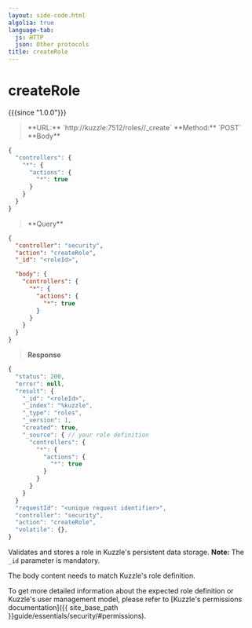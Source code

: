 ```yaml
---
layout: side-code.html
algolia: true
language-tab:
  js: HTTP
  json: Other protocols
title: createRole
---
```



# createRole

{{{since "1.0.0"}}}



<blockquote class="js">
<p>
**URL:** `http://kuzzle:7512/roles/<roleId>/_create`  
**Method:** `POST`  
**Body**
</p>
</blockquote>

```js
{
  "controllers": {
    "*": {
      "actions": {
        "*": true
      }
    }
  }
}
```

<blockquote class="json">
<p>
**Query**
</p>
</blockquote>

```json
{
  "controller": "security",
  "action": "createRole",
  "_id": "<roleId>",

  "body": {
    "controllers": {
      "*": {
        "actions": {
          "*": true
        }
      }
    }
  }
}
```

>**Response**

```javascript
{
  "status": 200,                     
  "error": null,                     
  "result": {
    "_id": "<roleId>",
    "_index": "%kuzzle",
    "_type": "roles",
    "_version": 1,
    "created": true,
    "_source": { // your role definition
      "controllers": {
        "*": {
          "actions": {
            "*": true
          }
        }
      }
    }
  }
  "requestId": "<unique request identifier>",
  "controller": "security",
  "action": "createRole",
  "volatile": {},
}
```

Validates and stores a role in Kuzzle's persistent data storage.
**Note:** The `_id` parameter is mandatory.

The body content needs to match Kuzzle's role definition.

To get more detailed information about the expected role definition or Kuzzle's user management model,
please refer to [Kuzzle's permissions documentation]({{ site_base_path }}guide/essentials/security/#permissions).
